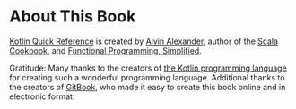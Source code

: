 # About This Book

[Kotlin Quick Reference](http://kotlin-quick-reference.com/) is created by [Alvin Alexander](https://alvinalexander.com), author of the [Scala Cookbook](http://amzn.to/2j5TBDp), and [Functional Programming, Simplified](https://alvinalexander.com/scala/learning-functional-programming-in-scala-book).

Gratitude: Many thanks to the creators of [the Kotlin programming language](https://kotlinlang.org/) for creating such a wonderful programming language. Additional thanks to the creators of [GitBook](https://www.gitbook.com), who made it easy to create this book online and in electronic format.



